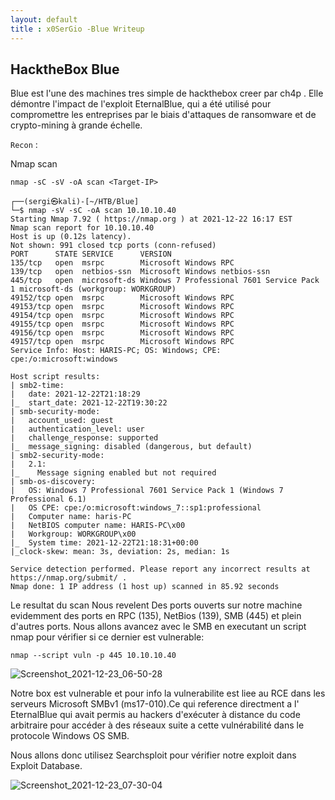 ```yaml
---
layout: default
title : x0SerGio -Blue Writeup
---
```

## **HacktheBox Blue**
 
 Blue est l'une des machines tres simple  de hackthebox creer par  ch4p . Elle démontre l'impact de l'exploit EternalBlue, qui a été utilisé pour compromettre les entreprises par le biais d'attaques de ransomware et de crypto-mining à grande échelle.
 
`Recon` :
 
 Nmap scan 
 
 ```nmap -sC -sV -oA scan <Target-IP>```
 
 ```
 ┌──(sergi㉿kali)-[~/HTB/Blue]
└─$ nmap -sV -sC -oA scan 10.10.10.40 
Starting Nmap 7.92 ( https://nmap.org ) at 2021-12-22 16:17 EST
Nmap scan report for 10.10.10.40
Host is up (0.12s latency).
Not shown: 991 closed tcp ports (conn-refused)
PORT      STATE SERVICE      VERSION
135/tcp   open  msrpc        Microsoft Windows RPC
139/tcp   open  netbios-ssn  Microsoft Windows netbios-ssn
445/tcp   open  microsoft-ds Windows 7 Professional 7601 Service Pack 1 microsoft-ds (workgroup: WORKGROUP)
49152/tcp open  msrpc        Microsoft Windows RPC
49153/tcp open  msrpc        Microsoft Windows RPC
49154/tcp open  msrpc        Microsoft Windows RPC
49155/tcp open  msrpc        Microsoft Windows RPC
49156/tcp open  msrpc        Microsoft Windows RPC
49157/tcp open  msrpc        Microsoft Windows RPC
Service Info: Host: HARIS-PC; OS: Windows; CPE: cpe:/o:microsoft:windows

Host script results:
| smb2-time: 
|   date: 2021-12-22T21:18:29
|_  start_date: 2021-12-22T19:30:22
| smb-security-mode: 
|   account_used: guest
|   authentication_level: user
|   challenge_response: supported
|_  message_signing: disabled (dangerous, but default)
| smb2-security-mode: 
|   2.1: 
|_    Message signing enabled but not required
| smb-os-discovery: 
|   OS: Windows 7 Professional 7601 Service Pack 1 (Windows 7 Professional 6.1)
|   OS CPE: cpe:/o:microsoft:windows_7::sp1:professional
|   Computer name: haris-PC
|   NetBIOS computer name: HARIS-PC\x00                                                                
|   Workgroup: WORKGROUP\x00                                                                           
|_  System time: 2021-12-22T21:18:31+00:00                                                             
|_clock-skew: mean: 3s, deviation: 2s, median: 1s

Service detection performed. Please report any incorrect results at https://nmap.org/submit/ .
Nmap done: 1 IP address (1 host up) scanned in 85.92 seconds
 ```   
 
 Le resultat du scan Nous revelent Des ports ouverts sur notre machine evidemment des ports en RPC (135), NetBios (139), SMB (445) et plein d'autres ports. Nous allons avancez avec le SMB en executant un script nmap pour vérifier si ce dernier est vulnerable:

`nmap --script vuln -p 445 10.10.10.40`

![Screenshot_2021-12-23_06-50-28](https://user-images.githubusercontent.com/93042298/147236657-37d60c30-84c6-42db-a849-187b2a52bf32.png)

 Notre box est vulnerable et pour info la vulnerabilite est liee au  RCE dans les serveurs Microsoft SMBv1 (ms17-010).Ce qui reference directment a l' EternalBlue qui avait permis au hackers d'exécuter à distance du code arbitraire pour accéder à des réseaux suite a cette  vulnérabilité dans le protocole Windows OS SMB.

Nous allons donc utilisez Searchsploit pour vérifier notre exploit dans Exploit Database.

![Screenshot_2021-12-23_07-30-04](https://user-images.githubusercontent.com/93042298/147240856-076e5064-fcb2-4353-a46f-fce89bb169d8.png)

 
 
